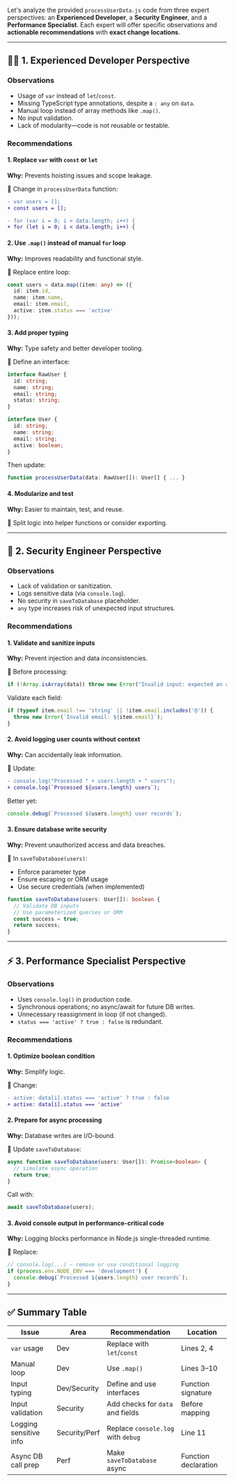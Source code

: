 Let's analyze the provided `processUserData.js` code from three expert perspectives: an **Experienced Developer**, a **Security Engineer**, and a **Performance Specialist**. Each expert will offer specific observations and **actionable recommendations** with **exact change locations**.

---

## 👨‍💻 1. Experienced Developer Perspective

### Observations

* Usage of `var` instead of `let`/`const`.
* Missing TypeScript type annotations, despite a `: any` on `data`.
* Manual loop instead of array methods like `.map()`.
* No input validation.
* Lack of modularity—code is not reusable or testable.

### Recommendations

#### 1. Replace `var` with `const` or `let`

**Why:** Prevents hoisting issues and scope leakage.

🔧 Change in `processUserData` function:

```diff
- var users = [];
+ const users = [];
```

```diff
- for (var i = 0; i < data.length; i++) {
+ for (let i = 0; i < data.length; i++) {
```

#### 2. Use `.map()` instead of manual `for` loop

**Why:** Improves readability and functional style.

🔧 Replace entire loop:

```ts
const users = data.map((item: any) => ({
  id: item.id,
  name: item.name,
  email: item.email,
  active: item.status === 'active'
}));
```

#### 3. Add proper typing

**Why:** Type safety and better developer tooling.

🔧 Define an interface:

```ts
interface RawUser {
  id: string;
  name: string;
  email: string;
  status: string;
}

interface User {
  id: string;
  name: string;
  email: string;
  active: boolean;
}
```

Then update:

```ts
function processUserData(data: RawUser[]): User[] { ... }
```

#### 4. Modularize and test

**Why:** Easier to maintain, test, and reuse.

🔧 Split logic into helper functions or consider exporting.

---

## 🔐 2. Security Engineer Perspective

### Observations

* Lack of validation or sanitization.
* Logs sensitive data (via `console.log`).
* No security in `saveToDatabase` placeholder.
* `any` type increases risk of unexpected input structures.

### Recommendations

#### 1. **Validate and sanitize inputs**

**Why:** Prevent injection and data inconsistencies.

🔧 Before processing:

```ts
if (!Array.isArray(data)) throw new Error("Invalid input: expected an array");
```

Validate each field:

```ts
if (typeof item.email !== 'string' || !item.email.includes('@')) {
  throw new Error(`Invalid email: ${item.email}`);
}
```

#### 2. **Avoid logging user counts without context**

**Why:** Can accidentally leak information.

🔧 Update:

```diff
- console.log("Processed " + users.length + " users");
+ console.log(`Processed ${users.length} users`);
```

Better yet:

```ts
console.debug(`Processed ${users.length} user records`);
```

#### 3. **Ensure database write security**

**Why:** Prevent unauthorized access and data breaches.

🔧 In `saveToDatabase(users)`:

* Enforce parameter type
* Ensure escaping or ORM usage
* Use secure credentials (when implemented)

```ts
function saveToDatabase(users: User[]): boolean {
  // Validate DB inputs
  // Use parameterized queries or ORM
  const success = true;
  return success;
}
```

---

## ⚡ 3. Performance Specialist Perspective

### Observations

* Uses `console.log()` in production code.
* Synchronous operations; no async/await for future DB writes.
* Unnecessary reassignment in loop (if not changed).
* `status === 'active' ? true : false` is redundant.

### Recommendations

#### 1. Optimize boolean condition

**Why:** Simplify logic.

🔧 Change:

```diff
- active: data[i].status === 'active' ? true : false
+ active: data[i].status === 'active'
```

#### 2. Prepare for async processing

**Why:** Database writes are I/O-bound.

🔧 Update `saveToDatabase`:

```ts
async function saveToDatabase(users: User[]): Promise<boolean> {
  // simulate async operation
  return true;
}
```

Call with:

```ts
await saveToDatabase(users);
```

#### 3. Avoid console output in performance-critical code

**Why:** Logging blocks performance in Node.js single-threaded runtime.

🔧 Replace:

```ts
// console.log(...) — remove or use conditional logging
if (process.env.NODE_ENV === 'development') {
  console.debug(`Processed ${users.length} user records`);
}
```

---

## ✅ Summary Table

| Issue                  | Area          | Recommendation                     | Location             |
| ---------------------- | ------------- | ---------------------------------- | -------------------- |
| `var` usage            | Dev           | Replace with `let`/`const`         | Lines 2, 4           |
| Manual loop            | Dev           | Use `.map()`                       | Lines 3–10           |
| Input typing           | Dev/Security  | Define and use interfaces          | Function signature   |
| Input validation       | Security      | Add checks for `data` and fields   | Before mapping       |
| Logging sensitive info | Security/Perf | Replace `console.log` with `debug` | Line 11              |
| Async DB call prep     | Perf          | Make `saveToDatabase` async        | Function declaration |
